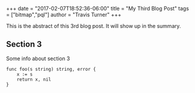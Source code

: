 +++
date = "2017-02-07T18:52:36-06:00"
title = "My Third Blog Post"
tags = ["bitmap","pql"]
author = "Travis Turner"
+++

This is the abstract of this 3rd blog post.
It will show up in the summary.

<!--more-->
## Section 3

Some info about section 3

```
func foo(s string) string, error {
    x := s
    return x, nil
}
```
